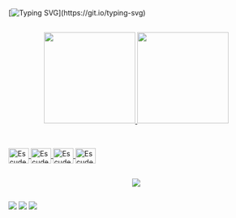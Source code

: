 ##
[![Typing SVG](https://readme-typing-svg.herokuapp.com?font=Fira+Code&pause=1000&width=435&lines=Ol%C3%A1+%F0%9F%91%8B%2C+Meu+Nome+%C3%A9+Eduardo+Escudero+;e+Sou+(BA)+na+Softplan;+Atuo+na+%C3%A1rea+de+TI+deste+2011;e+atualmente+estudo+Java;+Pois+pretendo+atuar+como+Dev.)](https://git.io/typing-svg)
##

<div align="center">
  <a href="https://github.com/escuderodev">
  <img height="180em" src="https://github-readme-stats.vercel.app/api?username=escuderodev&show_icons=true&theme=dracula&include_all_commits=true&count_private=true"/>
  <img height="180em" src="https://github-readme-stats.vercel.app/api/top-langs/?username=escuderodev&layout=compact&langs_count=7&theme=dracula"/>
</div>
  
  ##
  
<div style="display: inline_block"><br>  
  <img align="center" alt="Escudero-Java" height="30" width="40" src="https://icongr.am/devicon/java-original-wordmark.svg?size=128&color=currentColor">
  <img align="center" alt="Escudero-Js" height="30" width="40" src="https://icongr.am/devicon/javascript-original.svg?size=128&color=currentColor">
  <img align="center" alt="Escudero-HTML5" height="30" width="40" src="https://icongr.am/devicon/html5-original.svg?size=128&color=currentColor">
  <img align="center" alt="Escudero-CSS3" height="30" width="40" src="https://icongr.am/devicon/css3-original.svg?size=128&color=currentColor">
</div>
  
  ##

<p align="center">
  <img src="https://github-profile-trophy.vercel.app/?username=escuderodev&theme=dracula&row=2&no-bg=true&column=3&margin-w=15&margin-h=15" />
</p>

  ##
  ##
  
<div> 
  <a href="https://instagram.com/escudero.dev" target="_blank"><img src="https://img.shields.io/badge/-Instagram-%23E4405F?style=for-the-badge&logo=instagram&logoColor=white" target="_blank"></a>
  <a href = "mailto:escuderodev@gmail.com"><img src="https://img.shields.io/badge/-Gmail-%23333?style=for-the-badge&logo=gmail&logoColor=white" target="_blank"></a>
  <a href="https://www.linkedin.com/in/escuderodev/" target="_blank"><img src="https://img.shields.io/badge/-LinkedIn-%230077B5?style=for-the-badge&logo=linkedin&logoColor=white" target="_blank"></a> 
</div>
